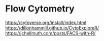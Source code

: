 # Flow Cytometry
https://cytoverse.org/install/index.html
https://dillonhammill.github.io/CytoExploreR/
https://jchellmuth.com/posts/FACS-with-R/